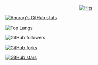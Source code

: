 <div align=center>

  [![Hits](https://hits.seeyoufarm.com/api/count/incr/badge.svg?url=https://github.com/callor&count_bg=#379C83D&title_bg=#3555555&icon=&icon_color=#3E7E7E7&title=hits&edge_flat=false)](https://hits.seeyoufarm.com)

</div>

[![Anurag's GitHub stats](https://github-readme-stats.vercel.app/api?username=callor&theme=dark)](https://github.com/anuraghazra/github-readme-stats)

[![Top Langs](https://github-readme-stats.vercel.app/api/top-langs/?username=callor&theme=dark&layout=compact)](https://github.com/anuraghazra/github-readme-stats)


![GitHub followers](https://img.shields.io/github/followers/callor?style=for-the-badge)

[![GitHub forks](https://img.shields.io/github/forks/callor/Biz_506_2020_07_SpringMVC?style=flat-square)](https://github.com/callorBiz_506_2020_07_SpringMVC/network)

[![GitHub stars](https://img.shields.io/github/stars/callor?style=flat-square)](https://github.com/callor/Callor_Spring_2020/stargazers)
